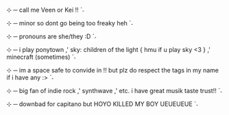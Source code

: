 ⊹ ─ call me Veen or Kei !! ˊ˗

⊹ ─ minor so dont go being too freaky heh ˊ˗

⊹ ─ pronouns are she/they :D ˊ˗

⊹ ─ i play ponytown ,' sky: children of the light { hmu if u play sky <3 } ,' minecraft (sometimes) ˊ˗

⊹ ─ im a space safe to convide in !! but plz do respect the tags in my name if i have any :> ˊ˗

⊹ ─ big fan of indie rock ,' synthwave ,' etc. i have great musik taste trust!! ˊ˗

⊹ ─ downbad for capitano but HOYO KILLED MY BOY UEUEUEUE ˊ˗

<!---
iminyourwallz/iminyourwallz is a ✨ special ✨ repository because its `README.md` (this file) appears on your GitHub profile.
You can click the Preview link to take a look at your changes.
--->
